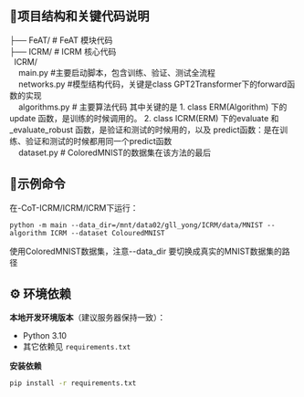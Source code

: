 ## 📄项目结构和关键代码说明           
├── FeAT/ # FeAT 模块代码  
├── ICRM/ # ICRM 核心代码  
    &nbsp;&nbsp;ICRM/  
       &nbsp;&nbsp;&nbsp;&nbsp;main.py  #主要启动脚本，包含训练、验证、测试全流程  
       &nbsp;&nbsp;&nbsp;&nbsp;networks.py #模型结构代码，关键是class GPT2Transformer下的forward函数的实现  
       &nbsp;&nbsp;&nbsp;&nbsp;algorithms.py # 主要算法代码  其中关键的是 1. class ERM(Algorithm) 下的update 函数，是训练的时候调用的。 2. class ICRM(ERM) 下的evaluate 和 _evaluate_robust 函数，是验证和测试的时候用的，以及 predict函数：是在训练、验证和测试的时候都用同一个predict函数  
       &nbsp;&nbsp;&nbsp;&nbsp;dataset.py  # ColoredMNIST的数据集在该方法的最后  


## 🚀示例命令
在-CoT-ICRM/ICRM/ICRM下运行：  
```
python -m main --data_dir=/mnt/data02/gll_yong/ICRM/data/MNIST --algorithm ICRM --dataset ColouredMNIST
```
使用ColoredMNIST数据集，注意--data_dir 要切换成真实的MNIST数据集的路径

## ⚙️ 环境依赖

**本地开发环境版本**（建议服务器保持一致）：
- Python 3.10
- 其它依赖见 `requirements.txt`

**安装依赖**
```bash
pip install -r requirements.txt
